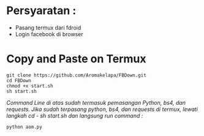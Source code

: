 # Persyaratan :
- Pasang termux dari fdroid
- Login facebook di browser

# Copy and Paste on Termux
```
git clone https://github.com/Aromakelapa/FBDown.git
cd FBDown
chmod +x start.sh
sh start.sh
```

*Command Line di atas sudah termasuk pemasangan Python, bs4, dan requests. Jika sudah terpasang python, bs4, dan requests di termux, lewati langkah cd - sh start.sh dan  langsung run command :*
```
python aom.py
```
